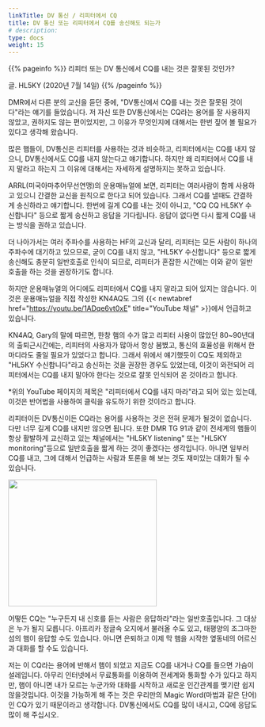 ```yaml
---
linkTitle: DV 통신 / 리피터에서 CQ
title: DV 통신 또는 리피터에서 CQ를 송신해도 되는가
# description:
type: docs
weight: 15
---
```


{{% pageinfo %}}
리피터 또는 DV 통신에서 CQ를 내는 것은 잘못된 것인가?<br>

글. HL5KY (2020년 7월 14일)
{{% /pageinfo %}}

DMR에서 다른 분의 교신을 듣던 중에, "DV통신에서 CQ를 내는 것은 잘못된 것이다"라는 얘기를 들었습니다. 저 자신 또한 DV통신에서는 CQ라는 용어를 잘 사용하지 않았고, 권하지도 않는 편이었지만, 그 이유가 무엇인지에 대해서는 한번 짚어 볼 필요가 있다고 생각해 왔습니다.

많은 햄들이, DV통신은 리피터를 사용하는 것과 비슷하고, 리피터에서는 CQ를 내지 않으니, DV통신에서도 CQ를 내지 않는다고 얘기합니다. 하지만 왜 리피터에서 CQ를 내지 말라고 하는지 그 이유에 대해서는 자세하게 설명하지는 못하고 있습니다.

ARRL(미국아마추어무선연맹)의 운용매뉴얼에 보면, 리피터는 여러사람이 함께 사용하고 있으니 간결한 교신을 원칙으로 한다고 되어 있습니다. 그래서 CQ를 낼때도 간결하게 송신하라고 얘기합니다. 한번에 길게 CQ를 내는 것이 아니고, "CQ CQ HL5KY 수신합니다" 등으로 짧게 송신하고 응답을 기다립니다. 응답이 없다면 다시 짧게 CQ를 내는 방식을 권하고 있습니다.

더 나아가서는 여러 주파수를 사용하는 HF의 교신과 달리, 리피터는 모든 사람이 하나의 주파수에 대기하고 있으므로, 굳이 CQ를 내지 않고, "HL5KY 수신합니다" 등으로 짧게 송신해도 충분히 일반호출로 인식이 되므로, 리피터가 혼잡한 시간에는 이와 같이 일반호출을 하는 것을 권장하기도 합니다.

하지만 운용매뉴얼의 어디에도 리피터에서 CQ를 내지 말라고 되어 있지는 않습니다. 이것은 운용매뉴얼을 직접 작성한 KN4AQ도 그의 {{< newtabref href="https://youtu.be/1ADqe6vt0xE" title="YouTube 채널" >}}에서 언급하고 있습니다.

KN4AQ, Gary의 말에 따르면, 한창 햄의 수가 많고 리피터 사용이 많았던 80~90년대의 출퇴근시간에는, 리피터의 사용자가 많아서 항상 붐볐고, 통신의 효율성을 위해서 한 마디라도 줄일 필요가 있었다고 합니다. 그래서 위에서 얘기했듯이 CQ도 제외하고 "HL5KY 수신합니다"라고 송신하는 것을 권장한 경우도 있었는데, 이것이 와전되어 리피터에서는 CQ를 내지 말아야 한다는 것으로 잘못 인식되어 온 것이라고 합니다.

*위의 YouTube 페이지의 제목은 "리피터에서 CQ를 내지 마라"라고 되어 있는 있는데, 이것은 반어법을 사용하여 클릭을 유도하기 위한 것이라고 합니다.

리피터이든 DV통신이든 CQ라는 용어를 사용하는 것은 전혀 문제가 될것이 없습니다. 다만 너무 길게 CQ를 내지만 않으면 됩니다. 또한 DMR TG 91과 같이 전세계의 햄들이 항상 활발하게 교신하고 있는 채널에서는 "HL5KY listening" 또는 "HL5KY monitoring"등으로 일반호출을 짧게 하는 것이 좋겠다는 생각입니다. 아니면 일부러 CQ를 내고, 그에 대해서 언급하는 사람과 토론을 해 보는 것도 재미있는 대화가 될 수 있습니다.<br>

<img src="/etc/img/cq.jpeg" style="width:300px;height:256"><br>


어떻든 CQ는 "누구든지 내 신호를 듣는 사람은 응답하라"라는 일반호출입니다. 그 대상은 누가 될지 모릅니다. 아프리카 정글속 오지에서 불러올 수도 있고, 태평양의 조그마한 섬의 햄이 응답할 수도 있습니다. 아니면 은퇴하고 이제 막 햄을 시작한 옆동네의 어르신과 대화를 할 수도 있습니다.

저는 이 CQ라는 용어에 반해서 햄이 되었고 지금도 CQ를 내거나 CQ를 들으면 가슴이 설레입니다. 아무리 인터넷에서 무료통화를 이용하여 전세계와 통화할 수가 있다고 하지만, 햄이 아니면 내가 모르는 누군가와 대화를 시작하고 새로운 인간관계를 맺기란 쉽지 않을것입니다. 이것을 가능하게 해 주는 것은 우리만의 Magic Word(마법과 같은 단어)인 CQ가 있기 때문이라고 생각합니다. DV통신에서도 CQ를 많이 내시고, CQ에 응답도 많이 해 주십시오.


